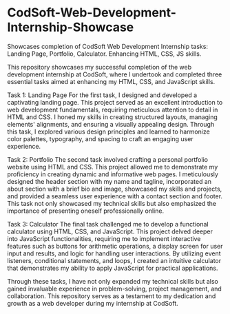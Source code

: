 # CodSoft-Web-Development-Internship-Showcase
Showcases completion of CodSoft Web Development Internship tasks: Landing Page, Portfolio, Calculator. Enhancing HTML, CSS, JS skills.

This repository showcases my successful completion of the web development internship at CodSoft, where I undertook and completed three essential tasks aimed at enhancing my HTML, CSS, and JavaScript skills.

Task 1: Landing Page
For the first task, I designed and developed a captivating landing page. This project served as an excellent introduction to web development fundamentals, requiring meticulous attention to detail in HTML and CSS. I honed my skills in creating structured layouts, managing elements' alignments, and ensuring a visually appealing design. Through this task, I explored various design principles and learned to harmonize color palettes, typography, and spacing to craft an engaging user experience.

Task 2: Portfolio
The second task involved crafting a personal portfolio website using HTML and CSS. This project allowed me to demonstrate my proficiency in creating dynamic and informative web pages. I meticulously designed the header section with my name and tagline, incorporated an about section with a brief bio and image, showcased my skills and projects, and provided a seamless user experience with a contact section and footer. This task not only showcased my technical skills but also emphasized the importance of presenting oneself professionally online.

Task 3: Calculator
The final task challenged me to develop a functional calculator using HTML, CSS, and JavaScript. This project delved deeper into JavaScript functionalities, requiring me to implement interactive features such as buttons for arithmetic operations, a display screen for user input and results, and logic for handling user interactions. By utilizing event listeners, conditional statements, and loops, I created an intuitive calculator that demonstrates my ability to apply JavaScript for practical applications.

Through these tasks, I have not only expanded my technical skills but also gained invaluable experience in problem-solving, project management, and collaboration. This repository serves as a testament to my dedication and growth as a web developer during my internship at CodSoft.
